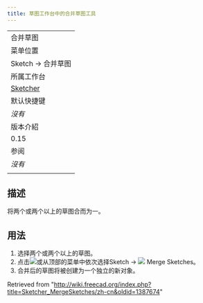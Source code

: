 ```yaml
---
title: 草图工作台中的合并草图工具
---
```

|  |
| --- |
| 合并草图 |
| 菜单位置 |
| Sketch → 合并草图 |
| 所属工作台 |
| [Sketcher](/Sketcher_Workbench/zh-cn "Sketcher Workbench/zh-cn") |
| 默认快捷键 |
| *沒有* |
| 版本介紹 |
| 0.15 |
| 参阅 |
| *沒有* |
|  |

## 描述

将两个或两个以上的草图合而为一。

## 用法

1. 选择两个或两个以上的草图。
2. 点击![](/images/Sketcher_MergeSketch.png)或从顶部的菜单中依次选择Sketch → ![](/images/Sketcher_MergeSketch.png) Merge Sketches。
3. 合并后的草图将被创建为一个独立的新对象。

Retrieved from "<http://wiki.freecad.org/index.php?title=Sketcher_MergeSketches/zh-cn&oldid=1387674>"